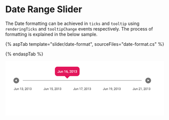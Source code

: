 # Date Range Slider

The Date formatting can be achieved in `ticks` and `tooltip` using `renderingTicks` and `tooltipChange` events respectively. The process of formatting is explained in the below sample.

{% aspTab template="slider/date-format", sourceFiles="date-format.cs" %}

{% endaspTab %}

![ASP .NET Core - Slider - Date - Format](../images/slider-date-format.png)
